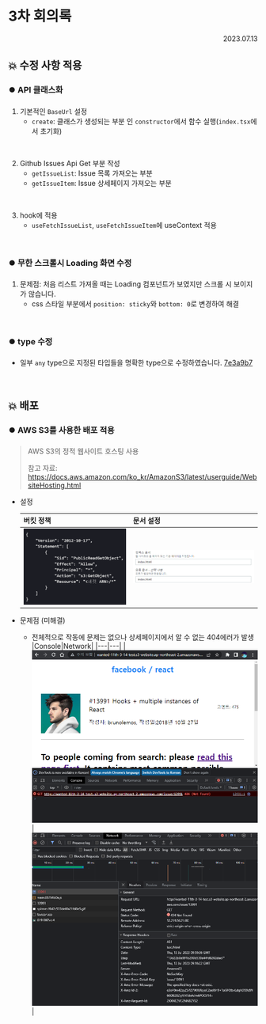 # 3차 회의록

<div style="text-align: right"> 2023.07.13 </div>

## 💥 수정 사항 적용

### ⏺️ API 클래스화

1. 기본적인 `BaseUrl` 설정
   - `create`: 클래스가 생성되는 부분 인 `constructor`에서 함수 실행(`index.tsx`에서 초기화)

<br>

2. Github Issues Api Get 부분 작성
   - `getIssueList`: Issue 목록 가져오는 부분
   - `getIssueItem`: Issue 상세페이지 가져오는 부분

<br>

3. hook에 적용
   - `useFetchIssueList`, `useFetchIssueItem`에 useContext 적용

<br>

### ⏺️ 무한 스크롤시 Loading 화면 수정

1. 문제점: 처음 리스트 가져올 때는 Loading 컴포넌트가 보였지만 스크롤 시 보이지가 않습니다.
   - css 스타일 부분에서 `position: sticky`와 `bottom: 0`로 변경하여 해결

<br>

### ⏺️ type 수정

- 일부 `any` type으로 지정된 타입들을 명확한 type으로 수정하였습니다. [7e3a9b7](https://github.com/wanted-pre-onboarding-11th-14team/pre-onboarding-11th-3-14/commit/7e3a9b7faa25dfe2755c5ae475a7dc75c6e08c85)

<br>

## 💥 배포

### ⏺️ AWS S3를 사용한 배포 적용

> AWS S3의 정적 웹사이트 호스팅 사용
>
> 참고 자료: https://docs.aws.amazon.com/ko_kr/AmazonS3/latest/userguide/WebsiteHosting.html

- 설정

  | 버킷 정책                | 문서 설정              |
  | ------------------------ | ---------------------- |
  | ![Alt text](image-3.png) | ![Alt text](image.png) |

- 문제점 (미해결)
  - 전체적으로 작동에 문제는 없으나 상세페이지에서 알 수 없는 404에러가 발생
    |Console|Network|
    |---|---|
    |![Alt text](image-1.png)|![Alt text](image-2.png)|

